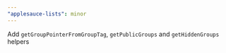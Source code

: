```yaml
---
"applesauce-lists": minor
---
```


Add `getGroupPointerFromGroupTag`, `getPublicGroups` and `getHiddenGroups` helpers
